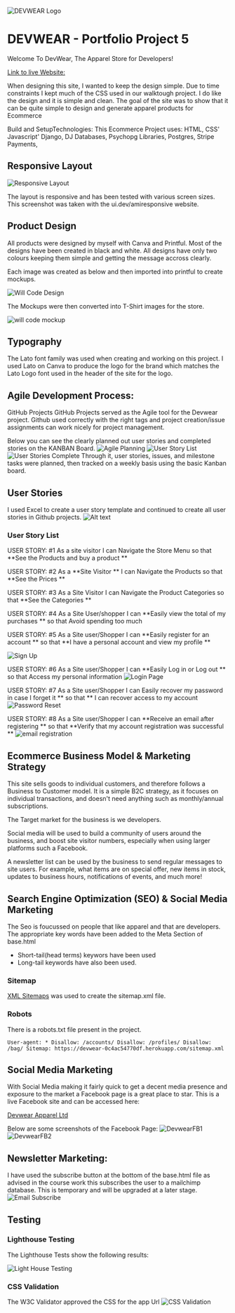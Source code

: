 ![DEVWEAR Logo](./media/Devwear%20Readme%20Logo.PNG)

# DEVWEAR - Portfolio Project 5
Welcome To DevWear,
The Apparel Store for Developers!

[Link to live Website:](https://devwear-0c4ac54770df.herokuapp.com)



When designing this site, I wanted to keep the design simple. Due to time constraints I kept much of the CSS used in our walktough project. I do like the design and it is simple and clean. The goal of the site was to show that it can be quite simple to design and generate apparel products for Ecommerce



Build and SetupTechnologies:
This Ecommerce Project uses:
 HTML,
 CSS'
 Javascript' 
 Django,
 DJ Databases, 
 Psychopg Libraries,
 Postgres,
 Stripe Payments, 

 

## Responsive Layout
![Responsive Layout](media/Responsive1.PNG)

The layout is responsive and has been tested with various screen sizes. This screenshot was taken with the ui.dev/amiresponsive website.


## Product Design
All products were designed by myself with Canva and Printful. Most of the designs have been created in black and white. All designs have only two colours keeping them simple and getting the message accross clearly. 

Each image was created as below and then imported into printful to create mockups.

![Will Code Design](<media/will code design.png>)

The Mockups were then converted into T-Shirt images for the store.

![will code mockup](media/Will_Code_Blk.jpg)

## Typography 

The Lato font family was used when creating and working on this project. I used Lato on Canva to produce the logo for the brand which matches the Lato Logo font used in the header of the site for the logo.

## Agile Development Process:

GitHub Projects
GitHub Projects served as the Agile tool for the Devwear project. Github used correctly  with the right tags and project creation/issue assignments can work nicely for project management. 

Below you can see the clearly planned out user stories and completed stories on the KANBAN Board. 
![Agile Planning](<media/Agile planning.PNG>)
![User Story List](<media/User Story List.PNG>)
![User Stories Complete](<media/User Stories Complete.PNG>)
Through it, user stories, issues, and milestone tasks were planned, then tracked on a weekly basis using the basic Kanban board.

## User Stories
I used Excel to create a user story template and continued to create all user stories in Github projects.
![Alt text](<media/User Story Example.PNG>)

### User Story List

USER STORY: <Navigate the Store Menu>#1
As a site visitor I can Navigate the Store Menu so that **See the Products and buy a product **

USER STORY: <Navigate the Store Products>#2
As a **Site Visitor ** I can Navigate the Products so that **See the Prices **

USER STORY: <Navigate the Categories>#3
As a Site Visitor I can Navigate the Product Categories so that **See the Categories **

USER STORY: <Easily view the total of my purchases >#4
As a Site User/shopper I can **Easily view the total of my purchases ** so that Avoid spending too much


USER STORY: <Easily register for an account >#5
As a Site user/Shopper I can **Easily register for an account ** so that **I have a personal account and view my profile **

![Sign Up](media/sign_up.PNG)

USER STORY: <Easily Log in or Log out >#6
As a Site user/Shopper I can **Easily Log in or Log out ** so that Access my personal information
![Login Page](<media/Login Page.PNG>)

USER STORY: <Easily recover my password incase I forget it >#7
As a Site user/Shopper I can Easily recover my password in case I forget it ** so that ** I can recover access to my account
![Password Reset](<media/password reset.PNG>)

USER STORY: <Receive an email after registering >#8
As a Site user/Shopper I can **Receive an email after registering ** so that **Verify that my account registration was successful **
![email registration](<media/Email Registration.PNG>)


## Ecommerce Business Model & Marketing Strategy
This site sells goods to individual customers, and therefore follows a Business to Customer model. It is a simple B2C strategy, as it focuses on individual transactions, and doesn't need anything such as monthly/annual subscriptions.

The Target market for the business is we developers. 

Social media will be used to build a community of users around the business, and boost site visitor numbers, especially when using larger platforms such a Facebook.

A newsletter list can be used by the business to send regular messages to site users. For example, what items are on special offer, new items in stock, updates to business hours, notifications of events, and much more!

## Search Engine Optimization (SEO) & Social Media Marketing

The Seo is foucussed on people that like apparel and that are developers. The appropriate key words have been added to the Meta Section of base.html 

* Short-tail(head terms) keywors have been used
* Long-tail keywords have also been used.

### Sitemap 
[XML Sitemaps](https://www.xml-sitemaps.com/) was used to create the sitemap.xml file. 

### Robots

There is a robots.txt file present in the project. 

``User-agent: *
Disallow: /accounts/
Disallow: /profiles/
Disallow: /bag/
Sitemap: https://devwear-0c4ac54770df.herokuapp.com/sitemap.xml
``



## Social Media Marketing 

With Social Media making it fairly quick to get a decent media presence and exposure to the market a Facebook page is a great place to star. This is a live Facebook site and can be accessed here:

[Devwear Apparel Ltd](https://www.facebook.com/profile.php?id=61553925042570)

Below are some screenshots of the Facebook Page:
![DevwearFB1](<media/Devwear FB1.PNG>)
![DevwearFB2](<media/Devwear FB2.PNG>)

## Newsletter Marketing:
I have used the subscribe button at the bottom of the base.html file as advised in the course work this subscribes the user to a mailchimp database. This is temporary and will be upgraded at a later stage. 
![Email Subscribe](media/email_subscribe.PNG)

## Testing 

### Lighthouse Testing
The Lighthouse Tests show the following results:

![Light House Testing](media/Lighthouse.PNG)

### CSS Validation
The W3C Validator approved the CSS for the app Url
![CSS Validation](<media/CSS Validation.PNG>)
